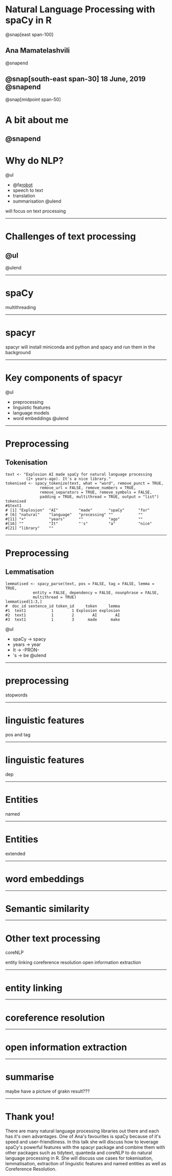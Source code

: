 
# Natural Language Processing with spaCy in R
@snap[east span-100]
## Ana Mamatelashvili 
@snapend

@snap[south-east span-30]
18 June, 2019
@snapend
---
@snap[midpoint span-50]
# A bit about me 
@snapend
---

# Why do NLP?
@ul
- @fa[robot](Chatbots)
- speech to text
- translation
- summarisation 
@ulend

will focus on text processing 

---

# Challenges of text processing 

@ul
- 
@ulend

 
---
# spaCy

multithreading 

---
# spacyr 

spacyr
will install miniconda and python and spacy and run them in the background 

---
# Key components of spacyr

@ul
- preprocessing
- linguistic features 
- language models
- word embeddings 
@ulend

---
# Preprocessing 
## Tokenisation
```{r}
text <- "Explosion AI made spaCy for natural language processing 
         (2+ years-ago). It's a nice library."
tokenised <- spacy_tokenize(text, what = "word", remove_punct = TRUE,
               remove_url = FALSE, remove_numbers = TRUE,
               remove_separators = TRUE, remove_symbols = FALSE, 
               padding = TRUE, multithread = TRUE, output = "list")
tokenised
#$text1
# [1] "Explosion"  "AI"         "made"       "spaCy"      "for"       
# [6] "natural"    "language"   "processing" ""           ""          
#[11] "+"          "years"      ""           "ago"        ""          
#[16] ""           "It"         "'s"         "a"          "nice"      
#[21] "library"    ""  
```
 
---
# Preprocessing 
## Lemmatisation
```{r}
lemmatised <- spacy_parse(text, pos = FALSE, tag = FALSE, lemma = TRUE,
            entity = FALSE, dependency = FALSE, nounphrase = FALSE,
            multithread = TRUE)
lemmatised[1:3,]
#  doc_id sentence_id token_id     token     lemma
#1  text1           1        1 Explosion explosion
#2  text1           1        2        AI        AI
#3  text1           1        3      made      make
```
@ul
- spaCy &rarr; spacy
- years &rarr; year
- It &rarr; -PRON-
- 's &rarr; be
@ulend

---
# preprocessing

stopwords
 
---
# linguistic features 

pos and tag 


---
# linguistic features 

dep


---
# Entities 

named

---
# Entities

extended

--- 
# word embeddings

--- 
# Semantic similarity 

--- 
# Other text processing 

coreNLP

entity linking
coreference resolution
open information extraction

---
# entity linking

---
# coreference resolution

---
# open information extraction

--- 
# summarise 
maybe have a picture of grakn result???

---

# Thank you! 
There are many natural language processing libraries out there and each has it's own advantages. One of Ana's favourites is spaCy because of it's speed and user-friendliness. In this talk she will discuss how to leverage spaCy's powerful features with the spacyr package and combine them with other packages such as tidytext, quanteda and coreNLP to do natural language processing in R. She will discuss use cases for tokenisation, lemmatisation, extraction of linguistic features and named entities as well as Coreference Resolution.
